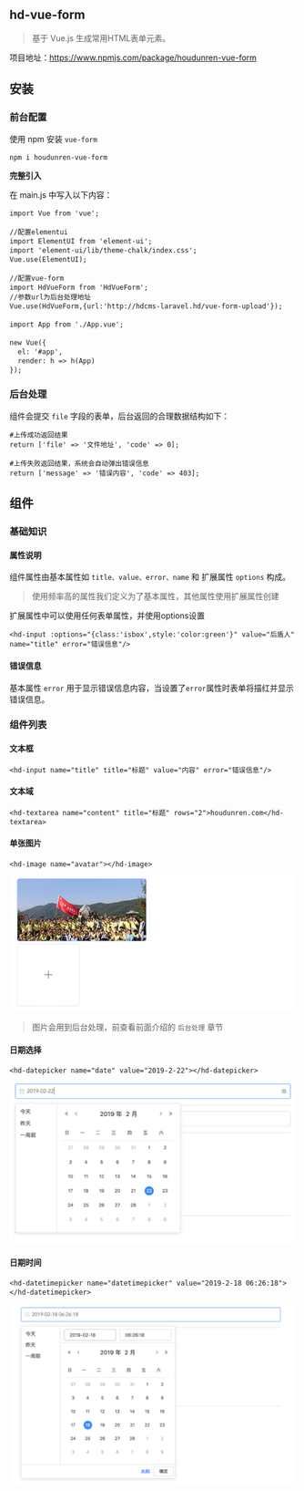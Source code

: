 ## hd-vue-form

> 基于 Vue.js 生成常用HTML表单元素。

项目地址：https://www.npmjs.com/package/houdunren-vue-form

## 安装

### 前台配置
使用 npm 安装 `vue-form`

```
npm i houdunren-vue-form
```

**完整引入**

在 main.js 中写入以下内容：

```
import Vue from 'vue';

//配置elementui
import ElementUI from 'element-ui';
import 'element-ui/lib/theme-chalk/index.css';
Vue.use(ElementUI);

//配置vue-form
import HdVueForm from 'HdVueForm';
//参数url为后台处理地址
Vue.use(HdVueForm,{url:'http://hdcms-laravel.hd/vue-form-upload'});

import App from './App.vue';

new Vue({
  el: '#app',
  render: h => h(App)
});
```

### 后台处理

组件会提交 `file` 字段的表单，后台返回的合理数据结构如下：

```
#上传成功返回结果
return ['file' => '文件地址', 'code' => 0];

#上传失败返回结果，系统会自动弹出错误信息
return ['message' => '错误内容', 'code' => 403];
```

## 组件

### 基础知识

#### 属性说明

组件属性由基本属性如 `title、value、error、name` 和 扩展属性 `options` 构成。

> 使用频率高的属性我们定义为了基本属性，其他属性使用扩展属性创建

扩展属性中可以使用任何表单属性，并使用options设置

```
<hd-input :options="{class:'isbox',style:'color:green'}" value="后盾人" name="title" error="错误信息"/>
```

#### 错误信息

基本属性 `error` 用于显示错误信息内容，当设置了`error`属性时表单将描红并显示错误信息。

### 组件列表

#### 文本框

```
<hd-input name="title" title="标题" value="内容" error="错误信息"/>
```

#### 文本域

```
<hd-textarea name="content" title="标题" rows="2">houdunren.com</hd-textarea>
```

#### 单张图片

```
<hd-image name="avatar"></hd-image>
```

![image-20180701031721248](assets/image-20180701031721248.png)

> 图片会用到后台处理，前查看前面介绍的 `后台处理` 章节

#### 日期选择

```
<hd-datepicker name="date" value="2019-2-22"></hd-datepicker>
```

![image-20180701031305803](assets/image-20180701031305803.png)

#### 日期时间

```
<hd-datetimepicker name="datetimepicker" value="2019-2-18 06:26:18"></hd-datetimepicker>
```

![image-20180701031550934](assets/image-20180701031550934.png)

